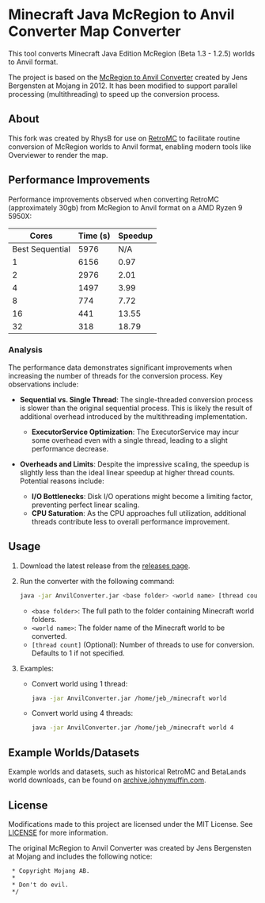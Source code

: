 # Minecraft Java McRegion to Anvil Converter Map Converter

This tool converts Minecraft Java Edition McRegion (Beta 1.3 - 1.2.5) worlds to Anvil format.

The project is based on
the [McRegion to Anvil Converter](https://web.archive.org/web/20120302221152/https://www.mojang.com/2012/02/new-minecraft-map-format-anvil/)
created by Jens Bergensten at Mojang in 2012. It has been modified to support parallel processing (multithreading) to
speed up the conversion process.

## About

This fork was created by RhysB for use on [RetroMC](https://retromc.org/) to facilitate routine conversion of McRegion
worlds to Anvil format,
enabling modern tools like Overviewer to render the map.

## Performance Improvements

Performance improvements observed when converting RetroMC (approximately 30gb) from McRegion to Anvil format on a AMD
Ryzen 9 5950X:

| Cores           | Time (s) | Speedup |
|-----------------|----------|---------|
| Best Sequential | 5976     | N/A     |
| 1               | 6156     | 0.97    |
| 2               | 2976     | 2.01    |
| 4               | 1497     | 3.99    |
| 8               | 774      | 7.72    |
| 16              | 441      | 13.55   |
| 32              | 318      | 18.79   |

### Analysis

The performance data demonstrates significant improvements when increasing the number of threads for the conversion process. Key observations include:

- **Sequential vs. Single Thread**: The single-threaded conversion process is slower than the original sequential process. This is likely the result of additional overhead introduced by the multithreading implementation.
   - **ExecutorService Optimization**: The ExecutorService may incur some overhead even with a single thread, leading to a slight performance decrease.

- **Overheads and Limits**: Despite the impressive scaling, the speedup is slightly less than the ideal linear speedup at higher thread counts. Potential reasons include:
   - **I/O Bottlenecks**: Disk I/O operations might become a limiting factor, preventing perfect linear scaling.
   - **CPU Saturation**: As the CPU approaches full utilization, additional threads contribute less to overall performance improvement.

## Usage

1. Download the latest release from the [releases page](#).

2. Run the converter with the following command:
    ```bash
    java -jar AnvilConverter.jar <base folder> <world name> [thread count]
    ```
    - `<base folder>`: The full path to the folder containing Minecraft world folders.
    - `<world name>`: The folder name of the Minecraft world to be converted.
    - `[thread count]` (Optional): Number of threads to use for conversion. Defaults to 1 if not specified.

3. Examples:
    - Convert world using 1 thread:
      ```bash
      java -jar AnvilConverter.jar /home/jeb_/minecraft world
      ```
    - Convert world using 4 threads:
      ```bash
      java -jar AnvilConverter.jar /home/jeb_/minecraft world 4
      ```

## Example Worlds/Datasets

Example worlds and datasets, such as historical RetroMC and BetaLands world downloads, can be
found on [archive.johnymuffin.com](https://archive.johnymuffin.com/).

## License

Modifications made to this project are licensed under the MIT License. See [LICENSE](LICENSE) for more information.

The original McRegion to Anvil Converter was created by Jens Bergensten at Mojang and includes the following notice:

```/**
 * Copyright Mojang AB.
 * 
 * Don't do evil.
 */
```
